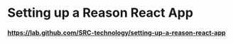 # Setting up a Reason React App

#### https://lab.github.com/SRC-technology/setting-up-a-reason-react-app
